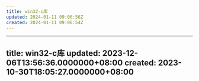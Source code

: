 ```yaml
---
title: win32-c库
updated: 2024-01-11 09:06:56Z
created: 2024-01-11 09:06:54Z
---
```


---
title: win32-c库
updated: 2023-12-06T13:56:36.0000000+08:00
created: 2023-10-30T18:05:27.0000000+08:00
---

